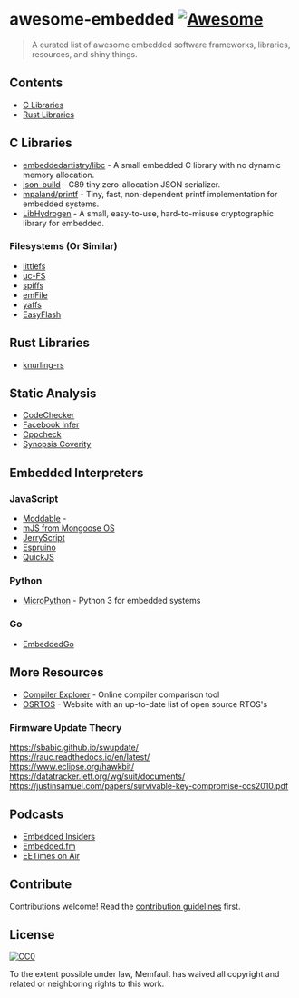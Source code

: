 # awesome-embedded [![Awesome](https://awesome.re/badge.svg)](https://awesome.re)

> A curated list of awesome embedded software frameworks, libraries, resources, and shiny things.


## Contents

- [C Libraries](#c-libraries)
- [Rust Libraries](#rust-libraries)

## C Libraries

- [embeddedartistry/libc](https://github.com/embeddedartistry/libc) - A small
  embedded C library with no dynamic memory allocation.
- [json-build](https://github.com/lcsmuller/json-build) - C89 tiny zero-allocation
  JSON serializer.
- [mpaland/printf](https://github.com/mpaland/printf) - Tiny, fast,
  non-dependent printf implementation for embedded systems.
- [LibHydrogen](https://github.com/jedisct1/libhydrogen) - A small, easy-to-use,
  hard-to-misuse cryptographic library for embedded.

### Filesystems (Or Similar)

- [littlefs](https://github.com/ARMmbed/littlefs)
- [uc-FS](https://github.com/SiliconLabs/uC-FS)
- [spiffs](https://github.com/pellepl/spiffs)
- [emFile](https://www.segger.com/products/file-system/emfile/)
- [yaffs](https://yaffs.net/)
- [EasyFlash](https://github.com/armink-rtt-pkgs/EasyFlash)


## Rust Libraries

- [knurling-rs](https://knurling.ferrous-systems.com/)

## Static Analysis

- [CodeChecker](https://github.com/Ericsson/codechecker)
- [Facebook Infer](https://fbinfer.com/)
- [Cppcheck](http://cppcheck.sourceforge.net/)
- [Synopsis Coverity](https://scan.coverity.com/)

## Embedded Interpreters

### JavaScript

- [Moddable](https://www.moddable.com/) - 
- [mJS from Mongoose OS](https://github.com/cesanta/mjs)
- [JerryScript](https://jerryscript.net/)
- [Espruino](https://www.espruino.com/)
- [QuickJS](https://bellard.org/quickjs/)

### Python

- [MicroPython](https://micropython.org/) - Python 3 for embedded systems

### Go

- [EmbeddedGo](https://embeddedgo.github.io/)

## More Resources

- [Compiler Explorer](https://godbolt.org/) - Online compiler comparison tool
- [OSRTOS](https://www.osrtos.com/) - Website with an up-to-date list of open source RTOS's

### Firmware Update Theory

https://sbabic.github.io/swupdate/<br>
https://rauc.readthedocs.io/en/latest/<br>
https://www.eclipse.org/hawkbit/<br>
https://datatracker.ietf.org/wg/suit/documents/<br>
https://justinsamuel.com/papers/survivable-key-compromise-ccs2010.pdf<br>

## Podcasts

- [Embedded Insiders](https://www.buzzsprout.com/280493)
- [Embedded.fm](https://embedded.fm/)
- [EETimes on Air](https://www.eetimes.com/podcasts/)

## Contribute

Contributions welcome! Read the [contribution guidelines](contributing.md) first.

## License

[![CC0](https://mirrors.creativecommons.org/presskit/buttons/88x31/svg/cc-zero.svg)](https://creativecommons.org/publicdomain/zero/1.0)

To the extent possible under law, Memfault has waived all copyright and
related or neighboring rights to this work.
